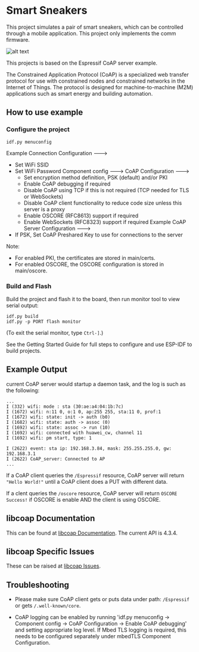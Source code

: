 # Smart Sneakers

This project simulates a pair of smart sneakers, which can be controlled through a mobile application. This project only implements the comm firmware.

![alt text](https://shimmering-respect-b21.notion.site/image/https%3A%2F%2Fs3-us-west-2.amazonaws.com%2Fsecure.notion-static.com%2F3ed2ae8c-1667-4102-943d-b6b671ee4cc3%2FUntitled.webp?table=block&id=7fbe8012-40e4-4b5d-b86d-85324e6bf1db&spaceId=1266d47d-140e-4e8d-a1a9-7b4a16f950fc&width=770&userId=&cache=v2)

This projects is based on the Espressif CoAP server example.

The Constrained Application Protocol (CoAP) is a specialized web transfer protocol for use with
constrained nodes and constrained networks in the Internet of Things.
The protocol is designed for machine-to-machine (M2M) applications such as smart energy and
building automation.

## How to use example

### Configure the project

```
idf.py menuconfig
```

Example Connection Configuration  --->
 * Set WiFi SSID
 * Set WiFi Password
Component config  --->
  CoAP Configuration  --->
    * Set encryption method definition, PSK (default) and/or PKI
    * Enable CoAP debugging if required
    * Disable CoAP using TCP if this is not required (TCP needed for TLS or WebSockets)
    * Disable CoAP client functionality to reduce code size unless this server is a proxy
    * Enable OSCORE (RFC8613) support if required
    * Enable WebSockets (RFC8323) support if required
Example CoAP Server Configuration  --->
 * If PSK, Set CoAP Preshared Key to use for connections to the server

Note:
 * For enabled PKI, the certificates are stored in main/certs.
 * For enabled OSCORE, the OSCORE configuration is stored in main/oscore.

### Build and Flash

Build the project and flash it to the board, then run monitor tool to view serial output:

```
idf.py build
idf.py -p PORT flash monitor
```

(To exit the serial monitor, type ``Ctrl-]``.)

See the Getting Started Guide for full steps to configure and use ESP-IDF to build projects.

## Example Output
current CoAP server would startup a daemon task,
and the log is such as the following:

```
...
I (332) wifi: mode : sta (30:ae:a4:04:1b:7c)
I (1672) wifi: n:11 0, o:1 0, ap:255 255, sta:11 0, prof:1
I (1672) wifi: state: init -> auth (b0)
I (1682) wifi: state: auth -> assoc (0)
I (1692) wifi: state: assoc -> run (10)
I (1692) wifi: connected with huawei_cw, channel 11
I (1692) wifi: pm start, type: 1

I (2622) event: sta ip: 192.168.3.84, mask: 255.255.255.0, gw: 192.168.3.1
I (2622) CoAP_server: Connected to AP
...
```

If a CoAP client queries the `/Espressif` resource, CoAP server will return `"Hello World!"`
until a CoAP client does a PUT with different data.

If a clent queries the `/oscore` resource, CoAP server will return `OSCORE Success!` if
OSCORE is enable AND the client is using OSCORE.

## libcoap Documentation
This can be found at [libcoap Documentation](https://libcoap.net/documentation.html).
The current API is 4.3.4.

## libcoap Specific Issues
These can be raised at [libcoap Issues](https://github.com/obgm/libcoap/issues).

## Troubleshooting
* Please make sure CoAP client gets or puts data under path: `/Espressif` or
gets `/.well-known/core`.

* CoAP logging can be enabled by running
'idf.py menuconfig -> Component config -> CoAP Configuration -> Enable CoAP debugging'
and setting appropriate log level.  If Mbed TLS logging is required, this needs to be
configured separately under mbedTLS Component Configuration.
